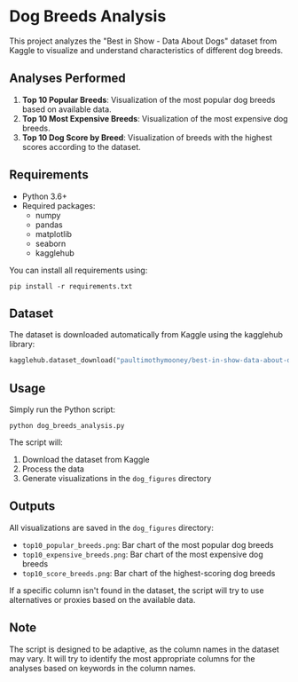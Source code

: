 # Dog Breeds Analysis

This project analyzes the "Best in Show - Data About Dogs" dataset from Kaggle to visualize and understand characteristics of different dog breeds.

## Analyses Performed

1. **Top 10 Popular Breeds**: Visualization of the most popular dog breeds based on available data.
2. **Top 10 Most Expensive Breeds**: Visualization of the most expensive dog breeds.
3. **Top 10 Dog Score by Breed**: Visualization of breeds with the highest scores according to the dataset.

## Requirements

- Python 3.6+
- Required packages:
  - numpy
  - pandas
  - matplotlib
  - seaborn
  - kagglehub

You can install all requirements using:
```
pip install -r requirements.txt
```

## Dataset

The dataset is downloaded automatically from Kaggle using the kagglehub library:
```python
kagglehub.dataset_download("paultimothymooney/best-in-show-data-about-dogs")
```

## Usage

Simply run the Python script:
```
python dog_breeds_analysis.py
```

The script will:
1. Download the dataset from Kaggle
2. Process the data
3. Generate visualizations in the `dog_figures` directory

## Outputs

All visualizations are saved in the `dog_figures` directory:
- `top10_popular_breeds.png`: Bar chart of the most popular dog breeds
- `top10_expensive_breeds.png`: Bar chart of the most expensive dog breeds
- `top10_score_breeds.png`: Bar chart of the highest-scoring dog breeds

If a specific column isn't found in the dataset, the script will try to use alternatives or proxies based on the available data.

## Note

The script is designed to be adaptive, as the column names in the dataset may vary. It will try to identify the most appropriate columns for the analyses based on keywords in the column names. 